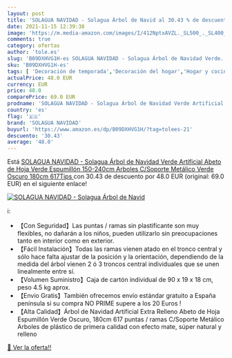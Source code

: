 ```yaml
---
layout: post
title: 'SOLAGUA NAVIDAD - Solagua Árbol de Navid al 30.43 % de descuento'
date: 2021-11-15 12:39:38
image: 'https://m.media-amazon.com/images/I/412NptxAVZL._SL500_._SL400_.jpg'
comments: true
category: ofertas
author: 'tole.es'
slug: 'B09DXHVG1H-es SOLAGUA NAVIDAD - Solagua Árbol de Navidad Verde...'
sku: 'B09DXHVG1H-es'
tags: [ 'Decoración de temporada','Decoración del hogar','Hogar y cocina','navidad','solagua navidad','Árboles de navidad', ]
actualPrice: 48.0 EUR
currency: EUR
price: 48.0
comparePrice: 69.0 EUR
prodname: 'SOLAGUA NAVIDAD - Solagua Árbol de Navidad Verde Artificial Abeto de Hoja Verde Espumillón 150-240cm Arboles C/Soporte Metálico  Verde Oscuro  180cm 617Tips '
country: 'es'
flag: '🇪🇸'
brand: 'SOLAGUA NAVIDAD'
buyurl: 'https://www.amazon.es/dp/B09DXHVG1H/?tag=tolees-21'
descuento: '30.43'
average: '48.0'
---
```


Está [SOLAGUA NAVIDAD - Solagua Árbol de Navidad Verde Artificial Abeto de Hoja Verde Espumillón 150-240cm Arboles C/Soporte Metálico  Verde Oscuro  180cm 617Tips ](https://www.amazon.es/dp/B09DXHVG1H/?tag=tolees-21) con 30.43 de descuento por 48.0 EUR (original: 69.0 EUR) en el siguiente enlace!

[![SOLAGUA NAVIDAD - Solagua Árbol de Navid](https://m.media-amazon.com/images/I/412NptxAVZL._SL500_._SL400_.jpg)](https://www.amazon.es/dp/B09DXHVG1H/?tag=tolees-21)

ℹ️:

- 【Con Seguridad】Las puntas / ramas sin plastificante son muy flexibles, no dañarán a los niños, pueden utilizarlo sin preocupaciones tanto en interior como en exterior.
- 【Fácil Instalación】Todas las ramas vienen atado en el tronco central y sólo hace falta ajustar de la posición y la orientación, dependiendo de la medida del árbol vienen 2 ó 3 troncos central individuales que se unen linealmente entre sí.
- 【Volumen Suministro】Caja de cartón individual de 90 x 19 x 18 cm, peso 4.5 kg aprox.
- 【Envio Gratis】También ofrecemos envío estándar gratuito a España península si su compra NO PRIME supere a los 20 Euros !
- 【Alta Calidad】Árbol de Navidad Artificial Extra Relleno Abeto de Hoja Espumillón Verde Oscuro, 180cm 617 puntas / ramas C/Soporte Metálico Arboles de plástico de primera calidad con efecto mate, súper natural y relleno

[🛒 Ver la oferta!!](https://www.amazon.es/dp/B09DXHVG1H/?tag=tolees-21)
